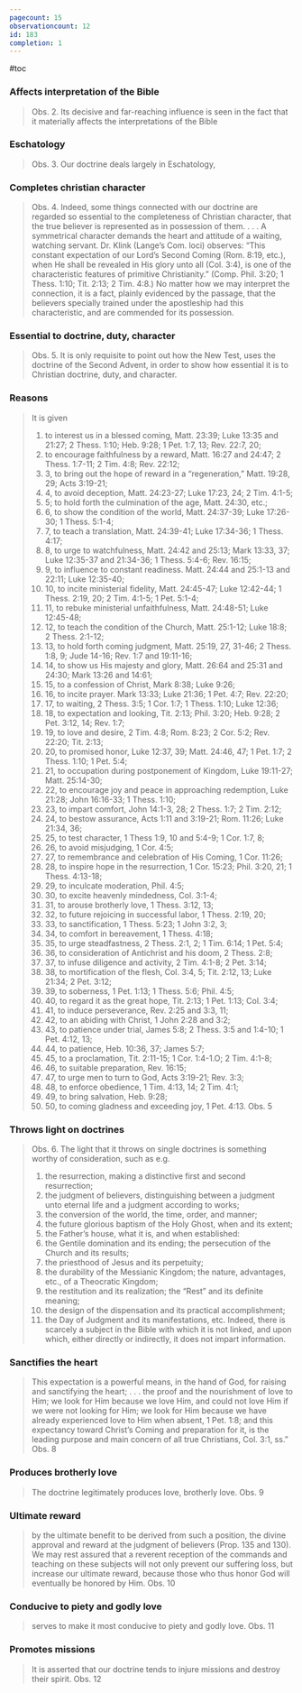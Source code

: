 ```yaml
---
pagecount: 15
observationcount: 12
id: 183
completion: 1
---
```

#toc
### Affects interpretation of the Bible
>Obs. 2. Its decisive and far-reaching influence is seen in the fact that it materially affects the interpretations of the Bible
### Eschatology
>Obs. 3. Our doctrine deals largely in Eschatology,
### Completes christian character
>Obs. 4. Indeed, some things connected with our doctrine are regarded so essential to the completeness of Christian character, that the true believer is represented as in possession of them.
>. . .
>A symmetrical character demands the heart and attitude of a waiting, watching servant. Dr. Klink (Lange’s Com. loci) observes: “This constant expectation of our Lord’s Second Coming (Rom. 8:19, etc.), when He shall be revealed in His glory unto all (Col. 3:4), is one of the characteristic features of primitive Christianity.” (Comp. Phil. 3:20; 1 Thess. 1:10; Tit. 2:13; 2 Tim. 4:8.) No matter how we may interpret the connection, it is a fact, plainly evidenced by the passage, that the believers specially trained under the apostleship had this characteristic, and are commended for its possession.
### Essential to doctrine, duty, character
>Obs. 5. It is only requisite to point out how the New Test, uses the doctrine of the Second Advent, in order to show how essential it is to Christian doctrine, duty, and character.
### Reasons
>It is given 
>1. to interest us in a blessed coming, Matt. 23:39; Luke 13:35 and 21:27; 2 Thess. 1:10; Heb. 9:28; 1 Pet. 1:7, 13; Rev. 22:7, 20; 
>2. to encourage faithfulness by a reward, Matt. 16:27 and 24:47; 2 Thess. 1:7-11; 2 Tim. 4:8; Rev. 22:12; 
>3. 3, to bring out the hope of reward in a “regeneration,” Matt. 19:28, 29; Acts 3:19-21; 
>4. 4, to avoid deception, Matt. 24:23-27; Luke 17:23, 24; 2 Tim. 4:1-5; 
>5. 5; to hold forth the culmination of the age, Matt. 24:30, etc.; 
>6. 6, to show the condition of the world, Matt. 24:37-39; Luke 17:26-30; 1 Thess. 5:1-4; 
>7. 7, to teach a translation, Matt. 24:39-41; Luke 17:34-36; 1 Thess. 4:17; 
>8. 8, to urge to watchfulness, Matt. 24:42 and 25:13; Mark 13:33, 37; Luke 12:35-37 and 21:34-36; 1 Thess. 5:4-6; Rev. 16:15; 
>9. 9, to influence to constant readiness. Matt. 24:44 and 25:1-13 and 22:11; Luke 12:35-40; 
>10. 10, to incite ministerial fidelity, Matt. 24:45-47; Luke 12:42-44; 1 Thess. 2:19, 20; 2 Tim. 4:1-5; 1 Pet. 5:1-4; 
>11. 11, to rebuke ministerial unfaithfulness, Matt. 24:48-51; Luke 12:45-48; 
>12. 12, to teach the condition of the Church, Matt. 25:1-12; Luke 18:8; 2 Thess. 2:1-12; 
>13. 13, to hold forth coming judgment, Matt. 25:19, 27, 31-46; 2 Thess. 1:8, 9; Jude 14-16; Rev. 1:7 and 19:11-16; 
>14. 14, to show us His majesty and glory, Matt. 26:64 and 25:31 and 24:30; Mark 13:26 and 14:61; 
>15. 15, to a confession of Christ, Mark 8:38; Luke 9:26; 
>16. 16, to incite prayer. Mark 13:33; Luke 21:36; 1 Pet. 4:7; Rev. 22:20; 
>17. 17, to waiting, 2 Thess. 3:5; 1 Cor. 1:7; 1 Thess. 1:10; Luke 12:36; 
>18. 18, to expectation and looking, Tit. 2:13; Phil. 3:20; Heb. 9:28; 2 Pet. 3:12, 14; Rev. 1:7; 
>19. 19, to love and desire, 2 Tim. 4:8; Rom. 8:23; 2 Cor. 5:2; Rev. 22:20; Tit. 2:13; 
>20. 20, to promised honor, Luke 12:37, 39; Matt. 24:46, 47; 1 Pet. 1:7; 2 Thess. 1:10; 1 Pet. 5:4; 
>21. 21, to occupation during postponement of Kingdom, Luke 19:11-27; Matt. 25:14-30; 
>22. 22, to encourage joy and peace in approaching redemption, Luke 21:28; John 16:16-33; 1 Thess. 1:10; 
>23. 23, to impart comfort, John 14:1-3, 28; 2 Thess. 1:7; 2 Tim. 2:12; 
>24. 24, to bestow assurance, Acts 1:11 and 3:19-21; Rom. 11:26; Luke 21:34, 36; 
>25. 25, to test character, 1 Thess 1:9, 10 and 5:4-9; 1 Cor. 1:7, 8; 
>26. 26, to avoid misjudging, 1 Cor. 4:5; 
>27. 27, to remembrance and celebration of His Coming, 1 Cor. 11:26; 
>28. 28, to inspire hope in the resurrection, 1 Cor. 15:23; Phil. 3:20, 21; 1 Thess. 4:13-18; 
>29. 29, to inculcate moderation, Phil. 4:5; 
>30. 30, to excite heavenly mindedness, Col. 3:1-4; 
>31. 31, to arouse brotherly love, 1 Thess. 3:12, 13; 
>32. 32, to future rejoicing in successful labor, 1 Thess. 2:19, 20; 
>33. 33, to sanctification, 1 Thess. 5:23; 1 John 3:2, 3; 
>34. 34, to comfort in bereavement, 1 Thess. 4:18; 
>35. 35, to urge steadfastness, 2 Thess. 2:1, 2; 1 Tim. 6:14; 1 Pet. 5:4; 
>36. 36, to consideration of Antichrist and his doom, 2 Thess. 2:8; 
>37. 37, to infuse diligence and activity, 2 Tim. 4:1-8; 2 Pet. 3:14; 
>38. 38, to mortification of the flesh, Col. 3:4, 5; Tit. 2:12, 13; Luke 21:34; 2 Pet. 3:12; 
>39. 39, to soberness, 1 Pet. 1:13; 1 Thess. 5:6; Phil. 4:5; 
>40. 40, to regard it as the great hope, Tit. 2:13; 1 Pet. 1:13; Col. 3:4; 
>41. 41, to induce perseverance, Rev. 2:25 and 3:3, 11; 
>42. 42, to an abiding with Christ, 1 John 2:28 and 3:2; 
>43. 43, to patience under trial, James 5:8; 2 Thess. 3:5 and 1:4-10; 1 Pet. 4:12, 13; 
>44. 44, to patience, Heb. 10:36, 37; James 5:7; 
>45. 45, to a proclamation, Tit. 2:11-15; 1 Cor. 1:4-1.O; 2 Tim. 4:1-8; 
>46. 46, to suitable preparation, Rev. 16:15; 
>47. 47, to urge men to turn to God, Acts 3:19-21; Rev. 3:3; 
>48. 48, to enforce obedience, 1 Tim. 4:13, 14; 2 Tim. 4:1; 
>49. 49, to bring salvation, Heb. 9:28; 
>50. 50, to coming gladness and exceeding joy, 1 Pet. 4:13.
>Obs. 5
### Throws light on doctrines
>Obs. 6. The light that it throws on single doctrines is something worthy of consideration, such as e.g. 
>1. the resurrection, making a distinctive first and second resurrection; 
>2. the judgment of believers, distinguishing between a judgment unto eternal life and a judgment according to works; 
>3. the conversion of the world, the time, order, and manner; 
>4. the future glorious baptism of the Holy Ghost, when and its extent; 
>5. the Father’s house, what it is, and when established: 
>6. the Gentile domination and its ending; the persecution of the Church and its results; 
>7. the priesthood of Jesus and its perpetuity; 
>8. the durability of the Messianic Kingdom; the nature, advantages, etc., of a Theocratic Kingdom; 
>9. the restitution and its realization; the “Rest” and its definite meaning; 
>10. the design of the dispensation and its practical accomplishment; 
>11. the Day of Judgment and its manifestations, etc. 
>Indeed, there is scarcely a subject in the Bible with which it is not linked, and upon which, either directly or indirectly, it does not impart information.
### Sanctifies the heart
>This expectation is a powerful means, in the hand of God, for raising and sanctifying the heart; 
>. . . the proof and the nourishment of love to Him; we look for Him because we love Him, and could not love Him if we were not looking for Him; we look for Him because we have already experienced love to Him when absent, 1 Pet. 1:8; and this expectancy toward Christ’s Coming and preparation for it, is the leading purpose and main concern of all true Christians, Col. 3:1, ss.”
>Obs. 8
### Produces brotherly love
>The doctrine legitimately produces love, brotherly love.
>Obs. 9
### Ultimate reward
>by the ultimate benefit to be derived from such a position, the divine approval and reward at the judgment of believers (Prop. 135 and 130). We may rest assured that a reverent reception of the commands and teaching on these subjects will not only prevent our suffering loss, but increase our ultimate reward, because those who thus honor God will eventually be honored by Him.
>Obs. 10
### Conducive to piety and godly love
>serves to make it most conducive to piety and godly love.
>Obs. 11
### Promotes missions
>It is asserted that our doctrine tends to injure missions and destroy their spirit.
>Obs. 12








